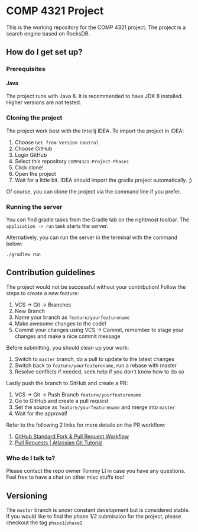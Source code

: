 # COMP 4321 Project

This is the working repository for the COMP 4321 project. The project is a search engine based on RocksDB.

## How do I get set up?

### Prerequisites

#### Java

The project runs with Java 8. It is recommended to have JDK 8 installed. Higher versions are not tested.

### Cloning the project

The project work best with the Intellij IDEA. To import the project in IDEA:

1. Choose `Get from Version Control`
2. Choose GitHub
3. Login GitHub
4. Select this repository `COMP4321-Project-Phase1`
5. Click clone!
6. Open the project
7. Wait for a little bit. IDEA should import the gradle project automatically. ;)

Of course, you can clone the project via the command line if you prefer.

### Running the server

You can find gradle tasks from the Gradle tab on the rightmost toolbar. The `application -> run` task starts the server.

Alternatively, you can run the server in the terminal with the command below:

```
./gradlew run
```

## Contribution guidelines

The project would not be successful without your contribution! Follow the steps to create a new feature:

1. VCS -> Git -> Branches
2. New Branch
3. Name your branch as `feature/yourfeaturename`
4. Make awesome changes to the code!
5. Commit your changes using VCS -> Commit, remember to stage your changes and make a nice commit message

Before submitting, you should clean up your work:

1. Switch to `master` branch, do a pull to update to the latest changes
2. Switch back to `feature/yourfeaturename`, run a rebase with master
3. Resolve conflicts if needed, seek help if you don't know how to do so

Lastly push the branch to GitHub and create a PR:

1. VCS -> Git -> Push Branch `feature/yourfeaturename`
2. Go to GitHub and create a pull request
3. Set the source as `feature/yourfeaturename` and merge into `master`
4. Wait for the approval!

Refer to the following 2 links for more details on the PR workflow:

1. [GitHub Standard Fork & Pull Request Workflow](https://gist.github.com/Chaser324/ce0505fbed06b947d962)
2. [Pull Requests | Atlassian Git Tutorial](https://www.atlassian.com/git/tutorials/making-a-pull-request)

### Who do I talk to?

Please contact the repo owner Tommy LI in case you have any questions. Feel free to have a chat on other misc stuffs too!

## Versioning

The `master` branch is under constant development but is considered stable. If you would like to find the phase 1/2 submission for the project, please checkout the tag `phase1`/`phase2`.
